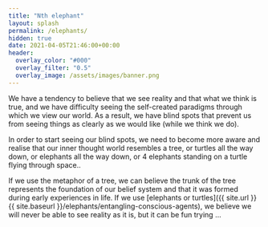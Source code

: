 ```yaml
---
title: "Nth elephant"
layout: splash
permalink: /elephants/
hidden: true
date: 2021-04-05T21:46:00+00:00
header:
  overlay_color: "#000"
  overlay_filter: "0.5"
  overlay_image: /assets/images/banner.png
---
```


We have a tendency to believe that we see reality and that what we think is true,  and we have difficulty seeing the self-created paradigms through which we view our world. As a result, we have blind spots that prevent us from seeing things as clearly as we would like (while we think we do).

In order to start seeing our blind spots, we need to become more aware and realise that our inner thought world resembles a tree, or turtles all the way down, or elephants all the way down, or 4 elephants standing on a turtle flying through space.. 

If we use the metaphor of a tree, we can believe the trunk of the tree represents the foundation of our belief system and that it was formed during early experiences in life. If we use [elephants or turtles]({{ site.url }}{{ site.baseurl }}/elephants/entangling-conscious-agents), we believe we will never be able to see reality as it is, but it can be fun trying ...

